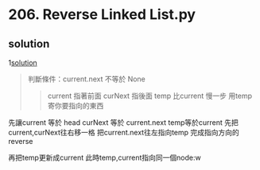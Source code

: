 # 206. Reverse Linked List.py

## solution
1[solution](206.py)


> 判斷條件：current.next 不等於 None
>> current 指著前面 curNext 指後面
>>temp 比current 慢一步
>>用temp寄你要指向的東西

先讓current 等於 head
curNext 等於 current.next
temp等於current
先把current,curNext往右移一格
把current.next往左指向temp
完成指向方向的reverse

再把temp更新成current
此時temp,current指向同一個node:w

